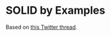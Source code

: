 # SOLID by Examples

Based on [this Twitter thread](https://twitter.com/vikasrajputin/status/1593460494886576128?s=20&t=25gfKqdhAvwhIF2l6kfzmw).